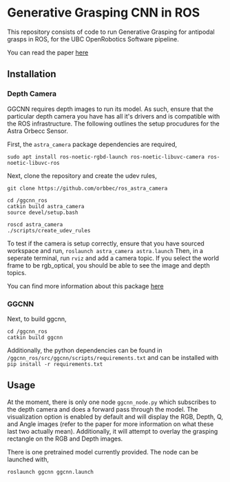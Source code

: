 # Generative Grasping CNN in ROS
This repository consists of code to run Generative Grasping for antipodal grasps in ROS, for the UBC OpenRobotics Software pipeline.

You can read the paper [here](https://arxiv.org/abs/1804.05172)

## Installation

### Depth Camera

GGCNN requires depth images to run its model. As such, ensure that the particular depth camera you have has all it's drivers and is compatible with the ROS infrastructure. 
The following outlines the setup procudures for the Astra Orbecc Sensor. 

First, the `astra_camera` package dependencies are required, 

`sudo apt install ros-noetic-rgbd-launch ros-noetic-libuvc-camera ros-noetic-libuvc-ros`


Next, clone the repository and create the udev rules, 
```cd /ggcnn_ros/src
git clone https://github.com/orbbec/ros_astra_camera

cd /ggcnn_ros
catkin build astra_camera
source devel/setup.bash

roscd astra_camera
./scripts/create_udev_rules

```

To test if the camera is setup correctly, ensure that you have sourced workspace and run, 
`roslaunch astra_camera astra.launch`
Then, in a seperate terminal, run `rviz` and add a camera topic. If you select the world frame to be rgb_optical, you should be able to see the image and depth topics. 


You can  find more information about this package [here](http://wiki.ros.org/astra_camera)


### GGCNN
Next, to build ggcnn, 

```
cd /ggcnn_ros
catkin build ggcnn
```

Additionally, the python dependencies can be found in `/ggcnn_ros/src/ggcnn/scripts/requirements.txt` and can be installed with `pip install -r requirements.txt`

## Usage

At the moment, there is only one node `ggcnn_node.py` which subscribes to the depth camera and does a forward pass through the model. The visualization option is enabled by default and will display the RGB, Depth, Q, and Angle images (refer to the paper for more information on what these last two actually mean). Additionally, it will attempt to overlay the grasping rectangle on the RGB and Depth images.

There is one pretrained model currently provided. The node can be launched with, 
```
roslaunch ggcnn ggcnn.launch
```
